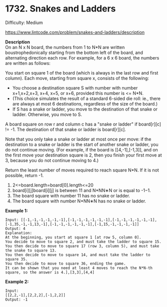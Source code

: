 # 1732. Snakes and Ladders

Difficulty: Medium

https://www.lintcode.com/problem/snakes-and-ladders/description

**Description**  
On an N x N board, the numbers from 1 to N*N are written boustrophedonically starting from the bottom left of the board, and alternating direction each row. For example, for a 6 x 6 board, the numbers are written as follows:

You start on square 1 of the board (which is always in the last row and first column). Each move, starting from square x, consists of the following:

* You choose a destination square S with number with number x+1,x+2,x+3, x+4, x+5, or x+6, provided this number is <= N*N.
* (This choice simulates the result of a standard 6-sided die roll: ie., there are always at most 6 destinations, regardless of the size of the board.)
* If S has a snake or ladder, you move to the destination of that snake or ladder. Otherwise, you move to S.

A board square on row r and column c has a "snake or ladder" if board[r][c] != -1. The destination of that snake or ladder is board[r][c].

Note that you only take a snake or ladder at most once per move: if the destination to a snake or ladder is the start of another snake or ladder, you do not continue moving. (For example, if the board is [[4,-1],[-1,3]], and on the first move your destination square is 2, then you finish your first move at 3, because you do not continue moving to 4.)

Return the least number of moves required to reach square N*N. If it is not possible, return -1.

1. 2<=board.length=board[0].length<=20
2. board[i][j]board[i][j] is between 11 and N*NN∗N or is equal to -1−1.
3. The board square with number 11 has no snake or ladder.
4. The board square with number N*NN∗N has no snake or ladder.

**Example 1:**
```
Input: [[-1,-1,-1,-1,-1,-1],[-1,-1,-1,-1,-1,-1],[-1,-1,-1,-1,-1,-1],[-1,35,-1,-1,13,-1],[-1,-1,-1,-1,-1,-1],[-1,15,-1,-1,-1,-1]]
Output: 4
Explanation: 
At the beginning, you start at square 1 [at row 5, column 0].
You decide to move to square 2, and must take the ladder to square 15.
You then decide to move to square 17 (row 3, column 5), and must take the snake to square 13.
You then decide to move to square 14, and must take the ladder to square 35.
You then decide to move to square 36, ending the game.
It can be shown that you need at least 4 moves to reach the N*N-th square, so the answer is 4.],[3,3],[4,4]
```

**Example 2:**
```
Input:
[[2,2,-1],[2,2,2],[-1,2,2]]
Output: -1
```
